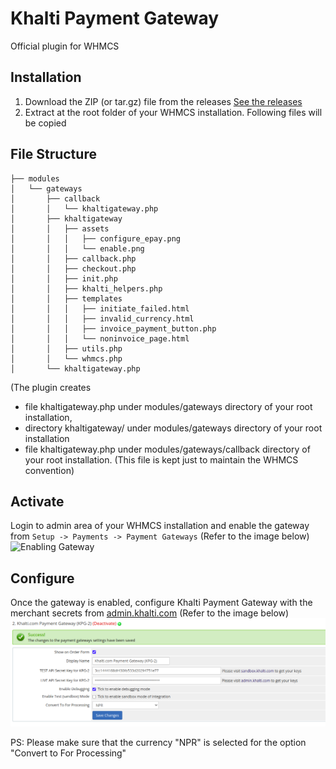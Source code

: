 # Khalti Payment Gateway
Official plugin for WHMCS

## Installation
1. Download the ZIP (or tar.gz) file from the releases [See the releases](https://github.com/khalti/whmcs-khaltigateway-plugin/releases)
2. Extract at the root folder of your WHMCS installation. Following files will be copied

## File Structure
```
├── modules
│   └── gateways
│       ├── callback
│       │   └── khaltigateway.php
│       ├── khaltigateway
│       │   ├── assets
│       │   │   ├── configure_epay.png
│       │   │   └── enable.png
│       │   ├── callback.php
│       │   ├── checkout.php
│       │   ├── init.php
│       │   ├── khalti_helpers.php
│       │   ├── templates
│       │   │   ├── initiate_failed.html
│       │   │   ├── invalid_currency.html
│       │   │   ├── invoice_payment_button.php
│       │   │   └── noninvoice_page.html
│       │   ├── utils.php
│       │   └── whmcs.php
│       └── khaltigateway.php   
```
   (The plugin creates 
   - file khaltigateway.php under modules/gateways directory of your root installation,
   - directory khaltigateway/ under modules/gateways directory of your root installation
   - file khaltigateway.php under modules/gateways/callback directory of your root installation. (This file is kept just to maintain the WHMCS convention)
   
## Activate
Login to admin area of your WHMCS installation and enable the gateway from 
``Setup -> Payments -> Payment Gateways``
(Refer to the image below)
![Enabling Gateway](modules/gateways/khaltigateway/assets/enable.png)

## Configure
Once the gateway is enabled, configure Khalti Payment Gateway with the merchant secrets from [admin.khalti.com](https://admin.khalti.com/)
(Refer to the image below)
![Configuring Khalti Payment Gateway](modules/gateways/khaltigateway/assets/configure_epay.png)

PS: Please make sure that the currency "NPR" is selected for the option "Convert to For Processing"
